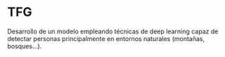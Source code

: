# TFG
Desarrollo de un modelo empleando técnicas de deep learning capaz de detectar personas principalmente en entornos naturales (montañas, bosques...).
